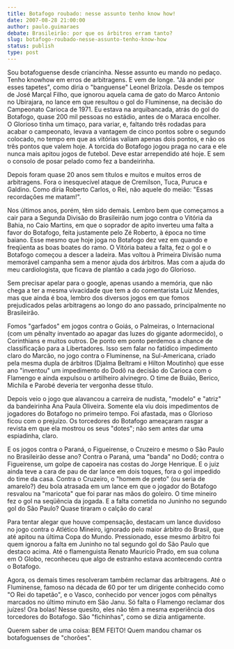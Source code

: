 ```yaml
---
title: Botafogo roubado: nesse assunto tenho know how!
date: 2007-08-28 21:00:00
author: paulo.guimaraes
debate: Brasileirão: por que os árbitros erram tanto?
slug: botafogo-roubado-nesse-assunto-tenho-know-how
status: publish 
type: post
---
```


  
Sou botafoguense desde criancinha. Nesse assunto eu mando no pedaço. Tenho knowhow em erros de arbitragens. E vem de longe. "Já andei por esses tapetes", como diria o "banguense" Leonel Brizola. Desde os tempos de José Marçal Filho, que ignorou aquela cama de gato do Marco Antonio no Ubirajara, no lance em que resultou o gol do Fluminense, na decisão do Campeonato Carioca de 1971. Eu estava na arquibancada, atrás do gol do Botafogo, quase 200 mil pessoas no estádio, antes de o Maraca encolher. O Glorioso tinha um timaço, para variar, e, faltando três rodadas para acabar o campeonato, levava a vantagem de cinco pontos sobre o segundo colocado, no tempo em que as vitórias valiam apenas dois pontos, e não os três pontos que valem hoje. A torcida do Botafogo jogou praga no cara e ele nunca mais apitou jogos de futebol. Deve estar arrependido até hoje. E sem o consolo de posar pelado como fez a bandeirinha.


Depois foram quase 20 anos sem títulos e muitos e muitos erros de arbitragens. Fora o inesquecível ataque de Cremilson, Tuca, Puruca e Galdino. Como diria Roberto Carlos, o Rei, não aquele do meião: "Essas recordações me matam!".


Nos últimos anos, porém, têm sido demais. Lembro bem que começamos a cair para a Segunda Divisão do Brasileirão num jogo contra o Vitória da Bahia, no Caio Martins, em que o soprador de apito inverteu uma falta a favor do Botafogo, feita justamente pelo Zé Roberto, à época no time baiano. Esse mesmo que hoje joga no Botafogo dez vez em quando e freqüenta as boas boates do ramo. O Vitória bateu a falta, fez o gol e o Botafogo começou a descer a ladeira. Mas voltou à Primeira Divisão numa memorável campanha sem a menor ajuda dos árbitros. Mas com a ajuda do meu cardiologista, que ficava de plantão a cada jogo do Glorioso.


Sem precisar apelar para o google, apenas usando a memória, que não chega a ter a mesma vivacidade que tem a do comentarista Luiz Mendes, mas que ainda é boa, lembro dos diversos jogos em que fomos prejudicados pelas arbitragens ao longo do ano passado, principalmente no Brasileirão.


Fomos "garfados" em jogos contra o Goiás, o Palmeiras, o Internacional (com um pênalty inventado ao apagar das luzes do gigante adormecido), o Corinthians e muitos outros. De ponto em ponto perdemos a chance de classificação para a Libertadores. Isso sem falar no fatídico impedimento claro do Marcão, no jogo contra o Fluminense, na Sul-Americana, criado pela mesma dupla de árbitros (Djalma Beltrami e Hilton Moutinho) que esse ano "inventou" um impedimento do Dodô na decisão do Carioca com o Flamengo e ainda expulsou o artilheiro alvinegro. O time de Buião, Berico, Michila e Parobé deveria ter vergonha desse título.


Depois veio o jogo que alavancou a carreira de nudista, "modelo" e "atriz" da bandeirinha Ana Paula Oliveira. Somente ela viu dois impedimentos de jogadores do Botafogo no primeiro tempo. Foi afastada, mas o Glorioso ficou com o prejuízo. Os torcedores do Botafogo ameaçaram rasgar a revista em que ela mostrou os seus "dotes"; não sem antes dar uma espiadinha, claro.


E os jogos contra o Paraná, o Figueirense, o Cruzeiro e mesmo o São Paulo no Brasileirão desse ano? Contra o Paraná, uma "banda" no Dodô; contra o Figueirense, um golpe de capoeira nas costas do Jorge Henrique. E o juiz ainda teve a cara de pau de dar lance em dois toques, fora o gol impedido do time da casa. Contra o Cruzeiro, o "homem de preto" (ou seria de amarelo?) deu bola atrasada em um lance em que o jogador do Botafogo resvalou na "maricota" que foi parar nas mãos do goleiro. O time mineiro fez o gol na seqüência da jogada. E a falta cometida no Juninho no segundo gol do São Paulo? Quase tiraram o calção do cara!


Para tentar alegar que houve compensação, destacam um lance duvidoso no jogo contra o Atlético Mineiro, ignorado pelo maior árbitro do Brasil, que até apitou na última Copa do Mundo. Pressionado, esse mesmo árbitro foi quem ignorou a falta em Juninho no tal segundo gol do São Paulo que destaco acima. Até o flamenguista Renato Maurício Prado, em sua coluna em O Globo, reconheceu que algo de estranho estava acontecendo contra o Botafogo.


Agora, os demais times resolveram também reclamar das arbitragens. Até o Fluminense, famoso na década de 60 por ter um dirigente conhecido como "O Rei do tapetão", e o Vasco, conhecido por vencer jogos com pênaltys marcados no último minuto em São Janu. Só falta o Flamengo reclamar dos juízes! Ora bolas! Nesse quesito, eles não têm a mesma experiência dos torcedores do Botafogo. São "fichinhas", como se dizia antigamente.


Querem saber de uma coisa: BEM FEITO! Quem mandou chamar os botafoguenses de "chorões".



